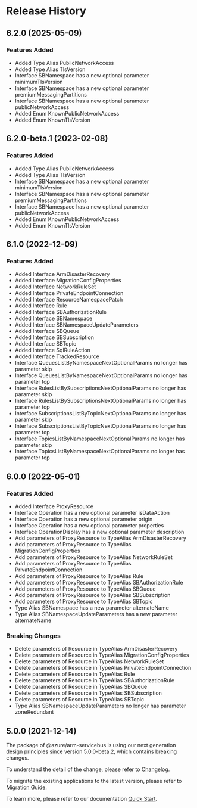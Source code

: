 # Release History
    
## 6.2.0 (2025-05-09)
    
### Features Added

  - Added Type Alias PublicNetworkAccess
  - Added Type Alias TlsVersion
  - Interface SBNamespace has a new optional parameter minimumTlsVersion
  - Interface SBNamespace has a new optional parameter premiumMessagingPartitions
  - Interface SBNamespace has a new optional parameter publicNetworkAccess
  - Added Enum KnownPublicNetworkAccess
  - Added Enum KnownTlsVersion
    
    
## 6.2.0-beta.1 (2023-02-08)
    
### Features Added

  - Added Type Alias PublicNetworkAccess
  - Added Type Alias TlsVersion
  - Interface SBNamespace has a new optional parameter minimumTlsVersion
  - Interface SBNamespace has a new optional parameter premiumMessagingPartitions
  - Interface SBNamespace has a new optional parameter publicNetworkAccess
  - Added Enum KnownPublicNetworkAccess
  - Added Enum KnownTlsVersion
    
    
## 6.1.0 (2022-12-09)
    
### Features Added

  - Added Interface ArmDisasterRecovery
  - Added Interface MigrationConfigProperties
  - Added Interface NetworkRuleSet
  - Added Interface PrivateEndpointConnection
  - Added Interface ResourceNamespacePatch
  - Added Interface Rule
  - Added Interface SBAuthorizationRule
  - Added Interface SBNamespace
  - Added Interface SBNamespaceUpdateParameters
  - Added Interface SBQueue
  - Added Interface SBSubscription
  - Added Interface SBTopic
  - Added Interface SqlRuleAction
  - Added Interface TrackedResource
  - Interface QueuesListByNamespaceNextOptionalParams no longer has parameter skip
  - Interface QueuesListByNamespaceNextOptionalParams no longer has parameter top
  - Interface RulesListBySubscriptionsNextOptionalParams no longer has parameter skip
  - Interface RulesListBySubscriptionsNextOptionalParams no longer has parameter top
  - Interface SubscriptionsListByTopicNextOptionalParams no longer has parameter skip
  - Interface SubscriptionsListByTopicNextOptionalParams no longer has parameter top
  - Interface TopicsListByNamespaceNextOptionalParams no longer has parameter skip
  - Interface TopicsListByNamespaceNextOptionalParams no longer has parameter top
    
    
## 6.0.0 (2022-05-01)
    
### Features Added

  - Added Interface ProxyResource
  - Interface Operation has a new optional parameter isDataAction
  - Interface Operation has a new optional parameter origin
  - Interface Operation has a new optional parameter properties
  - Interface OperationDisplay has a new optional parameter description
  - Add parameters of ProxyResource to TypeAlias ArmDisasterRecovery
  - Add parameters of ProxyResource to TypeAlias MigrationConfigProperties
  - Add parameters of ProxyResource to TypeAlias NetworkRuleSet
  - Add parameters of ProxyResource to TypeAlias PrivateEndpointConnection
  - Add parameters of ProxyResource to TypeAlias Rule
  - Add parameters of ProxyResource to TypeAlias SBAuthorizationRule
  - Add parameters of ProxyResource to TypeAlias SBQueue
  - Add parameters of ProxyResource to TypeAlias SBSubscription
  - Add parameters of ProxyResource to TypeAlias SBTopic
  - Type Alias SBNamespace has a new parameter alternateName
  - Type Alias SBNamespaceUpdateParameters has a new parameter alternateName

### Breaking Changes

  - Delete parameters of Resource in TypeAlias ArmDisasterRecovery
  - Delete parameters of Resource in TypeAlias MigrationConfigProperties
  - Delete parameters of Resource in TypeAlias NetworkRuleSet
  - Delete parameters of Resource in TypeAlias PrivateEndpointConnection
  - Delete parameters of Resource in TypeAlias Rule
  - Delete parameters of Resource in TypeAlias SBAuthorizationRule
  - Delete parameters of Resource in TypeAlias SBQueue
  - Delete parameters of Resource in TypeAlias SBSubscription
  - Delete parameters of Resource in TypeAlias SBTopic
  - Type Alias SBNamespaceUpdateParameters no longer has parameter zoneRedundant
    
    
## 5.0.0 (2021-12-14)

The package of @azure/arm-servicebus is using our next generation design principles since version 5.0.0-beta.2, which contains breaking changes.

To understand the detail of the change, please refer to [Changelog](https://aka.ms/js-track2-changelog).

To migrate the existing applications to the latest version, please refer to [Migration Guide](https://aka.ms/js-track2-migration-guide).

To learn more, please refer to our documentation [Quick Start](https://aka.ms/azsdk/js/mgmt/quickstart).
